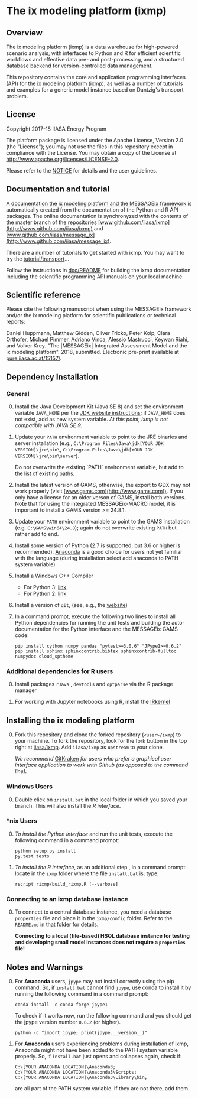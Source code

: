 # The ix modeling platform (ixmp)

## Overview

The ix modeling platform (ixmp) is a data warehouse for high-powered scenario analysis,
with interfaces to Python and R for efficient scientific workflows and effective data pre- and post-processing,
and a structured database backend for version-controlled data management.

This repository contains the core and application programming interfaces (API)
for the ix modeling platform (ixmp), as well as a number of tutorials and examples
for a generic model instance based on Dantzig's transport problem.


## License

Copyright 2017-18 IIASA Energy Program

The platform package is licensed under the Apache License, Version 2.0 (the "License");
you may not use the files in this repository except in compliance with the License.
You may obtain a copy of the License at <http://www.apache.org/licenses/LICENSE-2.0>.

Please refer to the [NOTICE](NOTICE.rst) for details and the user guidelines.


## Documentation and tutorial

A [documentation the ix modeling platform and the MESSAGEix framework](http://MESSAGEix.iiasa.ac.at/) 
is automatically created from the documentation of the Python and R API packages. 
The online documentation is synchronyzed with the contents of the master branch 
of the repositories [www.github.com/iiasa/ixmp](http://www.github.com/iiasa/ixmp)
and [www.github.com/iiasa/message_ix](http://www.github.com/iiasa/message_ix).

There are a number of tutorials to get started with ixmp.
You may want to try the [tutorial/transport](tutorial/transport/README.md)...

Follow the instructions in [doc/README](doc/README.md)
for building the ixmp documentation including the
scientific programming API manuals on your local machine.


## Scientific reference

Please cite the following manuscript when using the MESSAGEix framework and/or the ix modeling platform 
for scientific publications or technical reports:

  Daniel Huppmann, Matthew Gidden, Oliver Fricko, Peter Kolp, 
  Clara Orthofer, Michael Pimmer, Adriano Vinca, Alessio Mastrucci, Keywan Riahi, and Volker Krey. 
  "The |MESSAGEix| Integrated Assessment Model and the ix modeling platform". 2018, submitted. 
  Electronic pre-print available at [pure.iiasa.ac.at/15157/](https://pure.iiasa.ac.at/15157/).


## Dependency Installation

### General

0. Install the Java Development Kit (Java SE 8)
   and set the environment variable `JAVA_HOME` 
   per the [JDK website instructions](https://docs.oracle.com/cd/E19182-01/820-7851/inst_cli_jdk_javahome_t/); 
   if `JAVA_HOME` does not exist, add as new system variable.
   *At this point, ixmp is not compatible with JAVA SE 9.*
   
0. Update your `PATH` environment variable to point to the JRE binaries and server installation
   (e.g., `C:\Program Files\Java\jdk[YOUR JDK VERSION]\jre\bin\`,
   `C:\Program Files\Java\jdk[YOUR JDK VERSION]\jre\bin\server`).
   
   <aside class="warning">
   Do not overwrite the existing `PATH` environment variable, but add to the list of existing paths.
   </aside>

0. Install the latest version of GAMS, otherwise, the export to GDX may not work
   properly (visit [www.gams.com](http://www.gams.com)).  If you only have a license for an
   older verson of GAMS, install both versions. 
   Note that for using the integrated MESSAGEix-MACRO model, it is important to install a GAMS version >= 24.8.1.

0. Update your `PATH` environment variable to point to the GAMS installation
   (e.g. `C:\GAMS\win64\24.8`); again do not overwrite existing `PATH` but rather add to end.

0. Install some version of Python (2.7 is supported, but 3.6 or higher is recommended).
   [Anaconda](https://www.continuum.io/downloads) is a good choice for
   users not yet familiar with the language (during installation select add anaconda to PATH system variable)

0. Install a Windows C++ Compiler

   - For Python 3: [link](http://landinghub.visualstudio.com/visual-cpp-build-tools)
   - For Python 2: [link](https://www.microsoft.com/en-us/download/details.aspx?id=44266)

0. Install a version of `git`, (see, e.g., the [website](https://git-scm.com/downloads))

0. In a command prompt, execute the following two lines 
   to install all Python dependencies for running the unit tests
   and building the auto-documentation for the Python interface 
   and the MESSAGEix GAMS code:

    ```
    pip install cython numpy pandas "pytest>=3.0.6" "JPype1>=0.6.2" 
    pip install sphinx sphinxcontrib.bibtex sphinxcontrib-fulltoc numpydoc cloud_sptheme
    ```

### Additional dependencies for R users


0. Install packages `rJava` , `devtools` and `optparse` via the R package manager

0. For working with Jupyter notebooks using R, install the [IRkernel](https://irkernel.github.io)


## Installing the ix modeling platform

0. Fork this repository and clone the forked repository (`<user>/ixmp`)
   to your machine.  To fork the repository, look for the fork button 
   in the top right at [iiasa/ixmp](https://github.com/iiasa/ixmp).
   Add `iiasa/ixmp` as `upstream` to your clone.

   *We recommend* [GitKraken](https://www.gitkraken.com/) *for users who prefer a graphical user 
    interface application to work with Github (as opposed to the command line).*

### Windows Users

0. Double click on `install.bat` in the local folder in which you saved your branch.
   This will also install the *R interface*.

### *nix Users

0. *To install the Python interface* and run the unit tests, execute the following command
   in a command prompt:

   ```
   python setup.py install
   py.test tests
   ```

0. *To install the R interface*, as an additional step , in a command prompt:
   locate in the `ixmp` folder where the file `install.bat` is;
   type:

   ```
   rscript rixmp/build_rixmp.R [--verbose]
   ```

### Connecting to an ixmp database instance

0. To connect to a central database instance, you need a database ``properties`` file
   and place it in the ``ixmp/config`` folder.
   Refer to the ``README.md`` in that folder for details.
   
   **Connecting to a local (file-based) HSQL database instance for testing
   and developing small model instances does not require a ``properties`` file!**


## Notes and Warnings 

0.  For **Anaconda** users, `jpype` may not install correctly using the pip command. 
    So, if ``install.bat`` cannot find `jpype`, use conda to install it by 
    running the following command in a command prompt:  

    ```
    conda install -c conda-forge jpype1
    ```

    To check if it works now, run the following command 
    and you should get the jpype version number ``0.6.2`` (or higher).
	
    ```
    python -c "import jpype; print(jpype.__version__)"
    ```

0. For **Anaconda** users experiencing problems during installation of ixmp,
   Anaconda might not have been added to the PATH system variable properly. 
   So, if ``install.bat`` just opens and collapses again, check if:

    ```
    C:\[YOUR ANACONDA LOCATION]\Anaconda3;
    C:\[YOUR ANACONDA LOCATION]\Anaconda3\Scripts;
    C:\[YOUR ANACONDA LOCATION]\Anaconda3\Library\bin;
    ```   

   are all part of the PATH system variable. If they are not there, add them.
